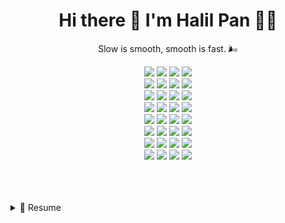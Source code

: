 <h1 align='center'>
  Hi there 👋 I'm Halil Pan 👨‍💻
</h1>

<p align='center'>
  Slow is smooth, smooth is fast. 🌬
</p>

<p align='center'>
  <img src="https://img.shields.io/badge/McDonald's-FBC817?style=for-the-badge&logo=McDonald's&logoColor=white" />
  <img src="https://img.shields.io/badge/Nintendo_Switch-E60012?style=for-the-badge&logo=nintendo-switch&logoColor=white" />
  <img src="https://img.shields.io/badge/McDonald's-FBC817?style=for-the-badge&logo=McDonald's&logoColor=white" />
  <img src="https://img.shields.io/badge/Nintendo_Switch-E60012?style=for-the-badge&logo=nintendo-switch&logoColor=white" />
  <br />
  <img src="https://img.shields.io/badge/McDonald's-FBC817?style=for-the-badge&logo=McDonald's&logoColor=white" />
  <img src="https://img.shields.io/badge/Nintendo_Switch-E60012?style=for-the-badge&logo=nintendo-switch&logoColor=white" />
  <img src="https://img.shields.io/badge/McDonald's-FBC817?style=for-the-badge&logo=McDonald's&logoColor=white" />
  <img src="https://img.shields.io/badge/Nintendo_Switch-E60012?style=for-the-badge&logo=nintendo-switch&logoColor=white" />
  <br />
  <img src="https://img.shields.io/badge/McDonald's-FBC817?style=for-the-badge&logo=McDonald's&logoColor=white" />
  <img src="https://img.shields.io/badge/Nintendo_Switch-E60012?style=for-the-badge&logo=nintendo-switch&logoColor=white" />
  <img src="https://img.shields.io/badge/McDonald's-FBC817?style=for-the-badge&logo=McDonald's&logoColor=white" />
  <img src="https://img.shields.io/badge/Nintendo_Switch-E60012?style=for-the-badge&logo=nintendo-switch&logoColor=white" />
  <br />
  <img src="https://img.shields.io/badge/McDonald's-FBC817?style=for-the-badge&logo=McDonald's&logoColor=white" />
  <img src="https://img.shields.io/badge/Nintendo_Switch-E60012?style=for-the-badge&logo=nintendo-switch&logoColor=white" />
  <img src="https://img.shields.io/badge/McDonald's-FBC817?style=for-the-badge&logo=McDonald's&logoColor=white" />
  <img src="https://img.shields.io/badge/Nintendo_Switch-E60012?style=for-the-badge&logo=nintendo-switch&logoColor=white" />
  <br />
  <img src="https://img.shields.io/badge/McDonald's-FBC817?style=for-the-badge&logo=McDonald's&logoColor=white" />
  <img src="https://img.shields.io/badge/Nintendo_Switch-E60012?style=for-the-badge&logo=nintendo-switch&logoColor=white" />
  <img src="https://img.shields.io/badge/McDonald's-FBC817?style=for-the-badge&logo=McDonald's&logoColor=white" />
  <img src="https://img.shields.io/badge/Nintendo_Switch-E60012?style=for-the-badge&logo=nintendo-switch&logoColor=white" />
  <br />
  <img src="https://img.shields.io/badge/McDonald's-FBC817?style=for-the-badge&logo=McDonald's&logoColor=white" />
  <img src="https://img.shields.io/badge/Nintendo_Switch-E60012?style=for-the-badge&logo=nintendo-switch&logoColor=white" />
  <img src="https://img.shields.io/badge/McDonald's-FBC817?style=for-the-badge&logo=McDonald's&logoColor=white" />
  <img src="https://img.shields.io/badge/Nintendo_Switch-E60012?style=for-the-badge&logo=nintendo-switch&logoColor=white" />
  <br />
  <img src="https://img.shields.io/badge/McDonald's-FBC817?style=for-the-badge&logo=McDonald's&logoColor=white" />
  <img src="https://img.shields.io/badge/Nintendo_Switch-E60012?style=for-the-badge&logo=nintendo-switch&logoColor=white" />
  <img src="https://img.shields.io/badge/McDonald's-FBC817?style=for-the-badge&logo=McDonald's&logoColor=white" />
  <img src="https://img.shields.io/badge/Nintendo_Switch-E60012?style=for-the-badge&logo=nintendo-switch&logoColor=white" />
  <br />
  <img src="https://img.shields.io/badge/McDonald's-FBC817?style=for-the-badge&logo=McDonald's&logoColor=white" />
  <img src="https://img.shields.io/badge/Nintendo_Switch-E60012?style=for-the-badge&logo=nintendo-switch&logoColor=white" />
  <img src="https://img.shields.io/badge/McDonald's-FBC817?style=for-the-badge&logo=McDonald's&logoColor=white" />
  <img src="https://img.shields.io/badge/Nintendo_Switch-E60012?style=for-the-badge&logo=nintendo-switch&logoColor=white" />
</p>

<br />
<br />
<br />

<details>
  <summary>📃 Resume</summary>

<br />
<img align="right" src="https://img.shields.io/badge/Trello-0052CC?style=for-the-badge&logo=trello&logoColor=white" />
<img align="right" src="https://img.shields.io/badge/PowerBI-F2C811?style=for-the-badge&logo=Power%20BI&logoColor=white" />
<img align="right" src="https://img.shields.io/badge/VSCode-0078D4?style=for-the-badge&logo=visual%20studio%20code&logoColor=white" />

- 👨‍💻 **UI Developer**\
📆 2022.6 - moment\
📍 **Thoughtworks** - Xi'an, Shaanxi

<br />

<img align="right" src="https://img.shields.io/badge/TypeScript-007ACC?style=for-the-badge&logo=typescript&logoColor=white" />
<img align="right" src="https://img.shields.io/badge/React-20232A?style=for-the-badge&logo=react&logoColor=61DAFB" />
<img align="right" src="https://img.shields.io/badge/Node.js-339933?style=for-the-badge&logo=nodedotjs&logoColor=white" />

- 👨‍💻 **UI Developer**\
📆 2020.8 - 2022.6\
📍 **ByteDance** - Hangzhou, Zhejiang

<br />

<img align="right" src="https://img.shields.io/badge/Jira-0052CC?style=for-the-badge&logo=Jira&logoColor=white" />
<img align="right" src="https://img.shields.io/badge/Jenkins-D24939?style=for-the-badge&logo=Jenkins&logoColor=white" />
<img align="right" src="https://img.shields.io/badge/GitLab-330F63?style=for-the-badge&logo=gitlab&logoColor=white" />
<img align="right" src="https://img.shields.io/badge/Vue.js-35495E?style=for-the-badge&logo=vuedotjs&logoColor=4FC08D" />

- 👨‍💻 **UI Developer**\
📆 2018.6 - 2020.8\
📍 **10jqka.com** - Hangzhou, Zhejiang

</details>
